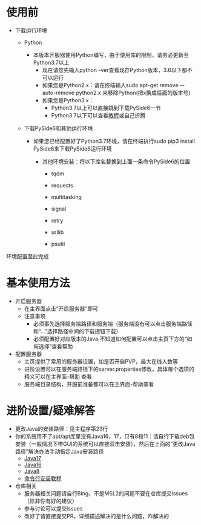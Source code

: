 # 使用前
- 下载运行环境
	- Python
		- 本版本开服器使用Python编写，由于使用库的限制，请务必更新至Python3.7以上
			- 现在请您先输入python -ver查看现存Python版本，3.6以下都不可以运行
			- 如果您是Python2.x：请在终端输入sudo apt-get remove --auto-remove python2.x  来移除Python(把x换成后面的版本号)
			- 如果您是Python3.x：
				- Python3.7以上可以直接跳到下载PySide6一节
				- Python3.7以下可以查看[教程](https://cloud.tencent.com/developer/article/1565853)或自己折腾
		
	- 下载PySide6和其他运行环境
	
 		- 如果您已经配置好了Python3.7环境，请在终端执行sudo pip3 install PySide6来下载PySide6运行环境
	      
			- 其他环境安装：将以下库名替换到上面一条命令PySide6的位置
		  
				- tqdm
		  
				- requests
		  
				- multitasking
		  
				- signal
		  
				- retry
		  
				- urllib
		  
				- psutil


环境配置至此完成



# 基本使用方法
- 开启服务器
	- 在主界面点击“开启服务器”即可
	- 注意事项
		- 必须事先选择服务端路径和服务端（服务端没有可以点击服务端路径和“...”选择路径中间的下载摁钮下载）
		- 必须配置好对应版本的Java,不知道如何配置可以点击主页下方的“如何选择”查看帮助
- 配置服务器
	- 主页提供了常用的服务器设置，如是否开启PVP，最大在线人数等
	- 进阶设置可以在服务端路径下的server.properties修改，具体每个选项的释义可以在主界面-帮助 查看
	- 服务端目录结构，开服前准备都可以在主界面-帮助查看

# 进阶设置/疑难解答

- 更改Java的安装路径：见主程序第23行
- 你的系统用不了apt/apt库里没有Java16，17，只有8和11：请自行下载deb包安装（一般情况下带GUI的系统可以直接双击安装），然后在上面的“更改Java路径”解决办法手动指定Java安装路径
	- [Java17](https://www.oracle.com/java/technologies/downloads/)
	- [Java16](https://www.oracle.com/java/technologies/javase/jdk16-archive-downloads.html)
	- [Java8](https://www.oracle.com/java/technologies/javase/javase8u211-later-archive-downloads.html)
	- [命令行安装教程](https://blog.csdn.net/oMcLin/article/details/108725325)
- 仓库相关
    - 服务器相关问题请自行Bing，不是MSL2的问题不要在仓库提交issues（除非你有好的建议）
    - 参与讨论可以提交issues
    - 改好了请直接提交PR，详细描述解决的是什么问题，咋解决的

